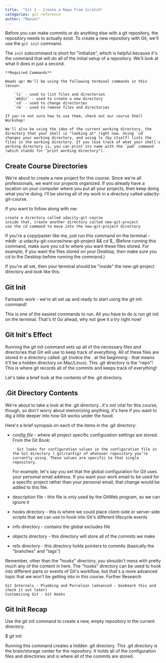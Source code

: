 ```yaml
---
title:  "Git 1 - Create a Repo From Scratch"
categories: git reference
author: "Manuel"
---
```


Before you can make commits or do anything else with a git repository, the repository needs to actually exist. To create a new repository with Git, we'll use the `git init` command.

The `init` subcommand is short for "initialize", which is helpful because it's the command that will do all of the initial setup of a repository. We'll look at what it does in just a second.


    **Required Commands**

    Heads up! We'll be using the following terminal commands in this lesson:

        `ls` - used to list files and directories
        `mkdir` - used to create a new directory
        `cd` - used to change directories
        `rm` - used to remove files and directories

    If you're not sure how to use them, check out our course Shell Workshop!

    We'll also be using the idea of the current working directory, the directory that your shell is "looking at" right now. Using `cd` changes your working directory, and using ls (by itself) lists the files in the working directory. If you lose track of what your shell's working directory is, you can print its name with the `pwd` command (which stands for "print working directory").

<h2>Create Course Directories</h2>

We're about to create a new project for this course. Since we're all professionals, we want our projects organized. If you already have a location on your computer where you put all your projects, then keep doing what you're doing. I'll be storing all of my work in a directory called udacity-git-course.

If you want to follow along with me:

    create a directory called udacity-git-course
    inside that, create another directory called new-git-project
    use the cd command to move into the new-git-project directory

If you're a copy/paster like me, just run this command on the terminal - mkdir -p udacity-git-course/new-git-project && cd $_ (Before running this command, make sure you cd to where you want these files stored. For example, if you want the files stored on your Desktop, then make sure you cd to the Desktop before running the command.)

If you're all set, then your terminal should be "inside" the new-git-project directory and look like this:

<h2>Git Init</h2>

Fantastic work - we're all set up and ready to start using the git init command!

This is one of the easiest commands to run. All you have to do is run git init on the terminal. That's it! Go ahead, why not give it a try right now!

<h2>Git Init's Effect</h2>

Running the git init command sets up all of the necessary files and directories that Git will use to keep track of everything. All of these files are stored in a directory called .git (notice the . at the beginning - that means it'll be a hidden directory on Mac/Linux). This .git directory is the "repo"! This is where git records all of the commits and keeps track of everything!

Let's take a brief look at the contents of the .git directory.

<h2>.Git Directory Contents</h2>

We're about to take a look at the .git directory...it's not vital for this course, though, so don't worry about memorizing anything, it's here if you want to dig a little deeper into how Git works under the hood.

Here's a brief synopsis on each of the items in the .git directory:

- *config file* - where all project specific configuration settings are stored.
    From the Git Book:

        Git looks for configuration values in the configuration file in the Git directory (.git/config) of whatever repository you’re currently using. These values are specific to that single repository.

    For example, let's say you set that the global configuration for Git uses your personal email address. If you want your work email to be used for a specific project rather than your personal email, that change would be added to this file.

- description file - this file is only used by the GitWeb program, so we can ignore it

- hooks directory - this is where we could place client-side or server-side scripts that we can use to hook into Git's different lifecycle events

- info directory - contains the global excludes file

- objects directory - this directory will store all of the commits we make

- refs directory - this directory holds pointers to commits (basically the "branches" and "tags")

Remember, other than the "hooks" directory, you shouldn't mess with pretty much any of the content in here. The "hooks" directory can be used to hook into different parts or events of Git's workflow, but that's a more advanced topic that we won't be getting into in this course.
Further Research

    Git Internals - Plumbing and Porcelain (advanced - bookmark this and check it out later)
    Customizing Git - Git Hooks

<h2>Git Init Recap</h2>

Use the git init command to create a new, empty repository in the current directory.

$ git init

Running this command creates a hidden .git directory. This .git directory is the brain/storage center for the repository. It holds all of the configuration files and directories and is where all of the commits are stored.
